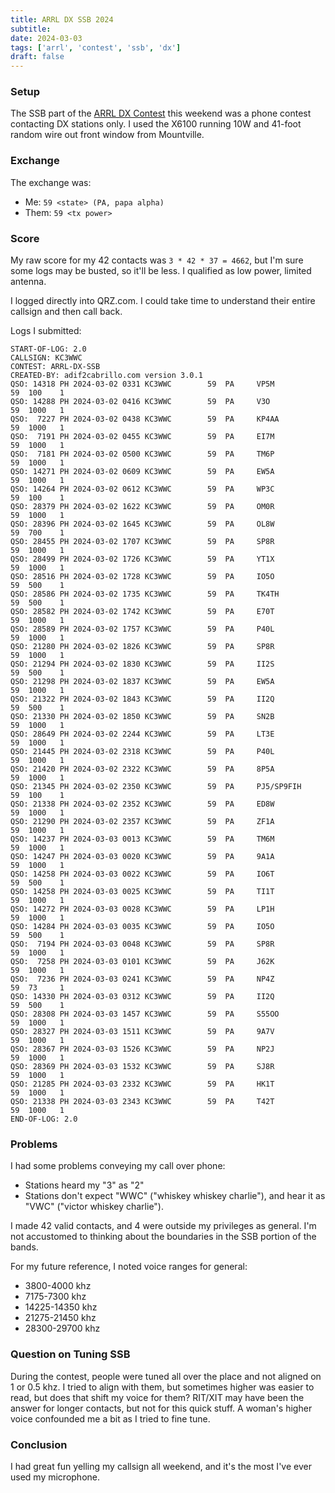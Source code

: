 ```yaml
---
title: ARRL DX SSB 2024
subtitle: 
date: 2024-03-03
tags: ['arrl', 'contest', 'ssb', 'dx']
draft: false
---
```


### Setup

The SSB part of the 
[ARRL DX Contest](https://www.arrl.org/arrl-dx) 
this weekend
was a phone contest contacting DX stations only.
I used the X6100 running 10W
and 41-foot random wire 
out front window 
from Mountville.

### Exchange

The exchange was:
- Me: `59 <state> (PA, papa alpha)`
- Them: `59 <tx power>`

### Score

My raw score 
for my 42 contacts was `3 * 42 * 37 = 4662`,
but I'm sure some logs may be busted, 
so it'll be less.
I qualified as low power, limited antenna.

I logged directly into QRZ.com.
I could take time to understand 
their entire callsign and then call back.

Logs I submitted:
```
START-OF-LOG: 2.0
CALLSIGN: KC3WWC
CONTEST: ARRL-DX-SSB
CREATED-BY: adif2cabrillo.com version 3.0.1
QSO: 14318 PH 2024-03-02 0331 KC3WWC        59  PA     VP5M          59  100    1
QSO: 14288 PH 2024-03-02 0416 KC3WWC        59  PA     V3O           59  1000   1
QSO:  7227 PH 2024-03-02 0438 KC3WWC        59  PA     KP4AA         59  1000   1
QSO:  7191 PH 2024-03-02 0455 KC3WWC        59  PA     EI7M          59  1000   1
QSO:  7181 PH 2024-03-02 0500 KC3WWC        59  PA     TM6P          59  1000   1
QSO: 14271 PH 2024-03-02 0609 KC3WWC        59  PA     EW5A          59  1000   1
QSO: 14264 PH 2024-03-02 0612 KC3WWC        59  PA     WP3C          59  100    1
QSO: 28379 PH 2024-03-02 1622 KC3WWC        59  PA     OM0R          59  1000   1
QSO: 28396 PH 2024-03-02 1645 KC3WWC        59  PA     OL8W          59  700    1
QSO: 28455 PH 2024-03-02 1707 KC3WWC        59  PA     SP8R          59  1000   1
QSO: 28499 PH 2024-03-02 1726 KC3WWC        59  PA     YT1X          59  1000   1
QSO: 28516 PH 2024-03-02 1728 KC3WWC        59  PA     IO5O          59  500    1
QSO: 28586 PH 2024-03-02 1735 KC3WWC        59  PA     TK4TH         59  500    1
QSO: 28582 PH 2024-03-02 1742 KC3WWC        59  PA     E70T          59  1000   1
QSO: 28589 PH 2024-03-02 1757 KC3WWC        59  PA     P40L          59  1000   1
QSO: 21280 PH 2024-03-02 1826 KC3WWC        59  PA     SP8R          59  1000   1
QSO: 21294 PH 2024-03-02 1830 KC3WWC        59  PA     II2S          59  500    1
QSO: 21298 PH 2024-03-02 1837 KC3WWC        59  PA     EW5A          59  1000   1
QSO: 21322 PH 2024-03-02 1843 KC3WWC        59  PA     II2Q          59  500    1
QSO: 21330 PH 2024-03-02 1850 KC3WWC        59  PA     SN2B          59  1000   1
QSO: 28649 PH 2024-03-02 2244 KC3WWC        59  PA     LT3E          59  1000   1
QSO: 21445 PH 2024-03-02 2318 KC3WWC        59  PA     P40L          59  1000   1
QSO: 21420 PH 2024-03-02 2322 KC3WWC        59  PA     8P5A          59  1000   1
QSO: 21345 PH 2024-03-02 2350 KC3WWC        59  PA     PJ5/SP9FIH    59  100    1
QSO: 21338 PH 2024-03-02 2352 KC3WWC        59  PA     ED8W          59  1000   1
QSO: 21290 PH 2024-03-02 2357 KC3WWC        59  PA     ZF1A          59  1000   1
QSO: 14237 PH 2024-03-03 0013 KC3WWC        59  PA     TM6M          59  1000   1
QSO: 14247 PH 2024-03-03 0020 KC3WWC        59  PA     9A1A          59  1000   1
QSO: 14258 PH 2024-03-03 0022 KC3WWC        59  PA     IO6T          59  500    1
QSO: 14258 PH 2024-03-03 0025 KC3WWC        59  PA     TI1T          59  1000   1
QSO: 14272 PH 2024-03-03 0028 KC3WWC        59  PA     LP1H          59  1000   1
QSO: 14284 PH 2024-03-03 0035 KC3WWC        59  PA     IO5O          59  500    1
QSO:  7194 PH 2024-03-03 0048 KC3WWC        59  PA     SP8R          59  1000   1
QSO:  7258 PH 2024-03-03 0101 KC3WWC        59  PA     J62K          59  1000   1
QSO:  7236 PH 2024-03-03 0241 KC3WWC        59  PA     NP4Z          59  73     1
QSO: 14330 PH 2024-03-03 0312 KC3WWC        59  PA     II2Q          59  500    1
QSO: 28308 PH 2024-03-03 1457 KC3WWC        59  PA     S55OO         59  1000   1
QSO: 28327 PH 2024-03-03 1511 KC3WWC        59  PA     9A7V          59  1000   1
QSO: 28367 PH 2024-03-03 1526 KC3WWC        59  PA     NP2J          59  1000   1
QSO: 28369 PH 2024-03-03 1532 KC3WWC        59  PA     SJ8R          59  1000   1
QSO: 21285 PH 2024-03-03 2332 KC3WWC        59  PA     HK1T          59  1000   1
QSO: 21338 PH 2024-03-03 2343 KC3WWC        59  PA     T42T          59  1000   1
END-OF-LOG: 2.0
```

### Problems

I had some problems conveying my call over phone:
- Stations heard my "3" as "2"
- Stations don't expect "WWC" ("whiskey whiskey charlie"),
  and hear it as "VWC" ("victor whiskey charlie").

I made 42 valid contacts,
and 4 were outside my privileges as general.
I'm not accustomed to thinking 
about the boundaries 
in the SSB portion 
of the bands.

For my future reference, I noted voice ranges for general:
- 3800-4000 khz
- 7175-7300 khz
- 14225-14350 khz
- 21275-21450 khz
- 28300-29700 khz

### Question on Tuning SSB

During the contest, 
people were tuned all over the place 
and not aligned on 1 or 0.5 khz.
I tried to align with them, but sometimes higher was easier to read,
but does that shift my voice for them?
RIT/XIT may have been the answer 
for longer contacts,
but not for this quick stuff.
A woman's higher voice confounded me a bit
as I tried to fine tune.

### Conclusion

I had great fun yelling my callsign all weekend,
and it's the most I've ever used my microphone.
